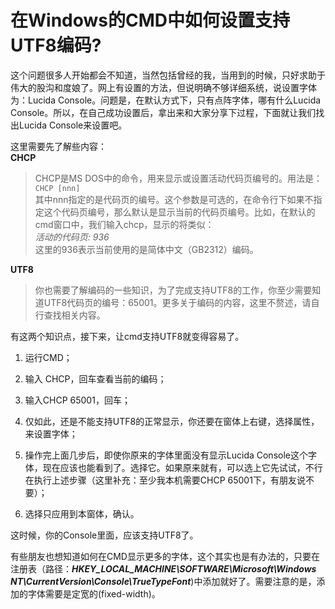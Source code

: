 # 在Windows的CMD中如何设置支持UTF8编码?

  这个问题很多人开始都会不知道，当然包括曾经的我，当用到的时候，只好求助于伟大的股沟和度娘了。网上有设置的方法，但说明确不够详细系统，说设置字体为：Lucida Console。问题是，在默认方式下，只有点阵字体，哪有什么Lucida Console。所以，在自己成功设置后，拿出来和大家分享下过程，下面就让我们找出Lucida Console来设置吧。  
  
  这里需要先了解些内容：  
**CHCP**  
>CHCP是MS DOS中的命令，用来显示或设置活动代码页编号的。用法是：`CHCP [nnn]`  
  其中nnn指定的是代码页的编号。这个参数是可选的，在命令行下如果不指定这个代码页编号，那么默认是显示当前的代码页编号。比如，在默认的cmd窗口中，我们输入chcp，显示的将类似：  
  *活动的代码页: 936*  
  这里的936表示当前使用的是简体中文（GB2312）编码。  
  
**UTF8**  
>你也需要了解编码的一些知识，为了完成支持UTF8的工作，你至少需要知道UTF8代码页的编号：65001。更多关于编码的内容，这里不赘述，请自行查找相关内容。  
  
  有这两个知识点，接下来，让cmd支持UTF8就变得容易了。  

1. 运行CMD；

2. 输入 CHCP，回车查看当前的编码；

3. 输入CHCP 65001，回车；

4. 仅如此，还是不能支持UTF8的正常显示，你还要在窗体上右键，选择属性，来设置字体；

5. 操作完上面几步后，即使你原来的字体里面没有显示Lucida Console这个字体，现在应该也能看到了。选择它。如果原来就有，可以选上它先试试，不行在执行上述步骤（这里补充：至少我本机需要CHCP 65001下，有朋友说不要）；

6. 选择只应用到本窗体，确认。

这时候，你的Console里面，应该支持UTF8了。  

有些朋友也想知道如何在CMD显示更多的字体，这个其实也是有办法的，只要在注册表（路径：***HKEY_LOCAL_MACHINE\SOFTWARE\Microsoft\Windows NT\CurrentVersion\Console\TrueTypeFont***)中添加就好了。需要注意的是，添加的字体需要是定宽的(fixed-width)。  